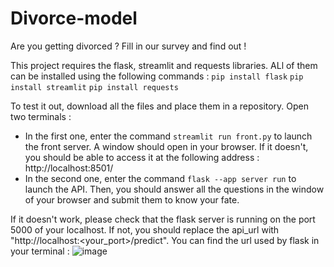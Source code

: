 # Divorce-model
Are you getting divorced ? Fill in our survey and find out !

This project requires the flask, streamlit and requests libraries. ALl of them can be installed using the following commands :
```pip install flask```
```pip install streamlit```
```pip install requests```

To test it out, download all the files and place them in a repository. Open two terminals :
- In the first one, enter the command ```streamlit run front.py``` to launch the front server. A window should open in your browser. If it doesn't, you should be able to access it at the following address : http://localhost:8501/
- In the second one, enter the command ```flask --app server run``` to launch the API.
Then, you should answer all the questions in the window of your browser and submit them to know your fate.

If it doesn't work, please check that the flask server is running on the port 5000 of your localhost. If not, you should replace the api_url with "http://localhost:<your_port>/predict".
You can find the url used by flask in your terminal :
![image](https://github.com/loubruness/Divorce-model/assets/94390007/4e64eaad-13ba-426d-86bb-a5ad8c17a9bf)
